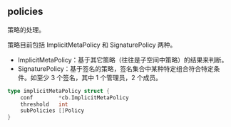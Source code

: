 ## policies
策略的处理。

策略目前包括 ImplicitMetaPolicy 和 SignaturePolicy 两种。

* ImplicitMetaPolicy：基于其它策略（往往是子空间中策略）的结果来判断。
* SignaturePolicy：基于签名的策略，签名集合中某种特定组合符合特定条件。如至少 3 个签名，其中 1 个管理员，2 个成员。


```go
type implicitMetaPolicy struct {
	conf        *cb.ImplicitMetaPolicy
	threshold   int
	subPolicies []Policy
}
```
